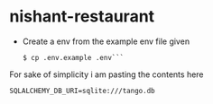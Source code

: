 # nishant-restaurant

- Create a env from the example env file given

  ````$ touch .env
  $ cp .env.example .env```
  ````

For sake of simplicity i am pasting the contents here

`SQLALCHEMY_DB_URI=sqlite:///tango.db`
